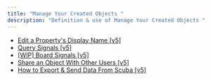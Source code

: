 ```yaml
---
title: "Manage Your Created Objects "
description: "Definition & use of Manage Your Created Objects "
---
```

- [Edit a Property's Display Name \[v5\]](./manage-your-created-objects/edit-a-propertys-display-name)
- [Query Signals \[v5\]](./manage-your-created-objects/query-signals)
- [\[WIP\] Board Signals \[v5\]](./manage-your-created-objects/wip-board-signals)
- [Share an Object With Other Users \[v5\]](./manage-your-created-objects/share-an-object-with-other-users)
- [How to Export & Send Data From Scuba \[v5\]](./manage-your-created-objects/how-to-export-send-data-from-scuba)